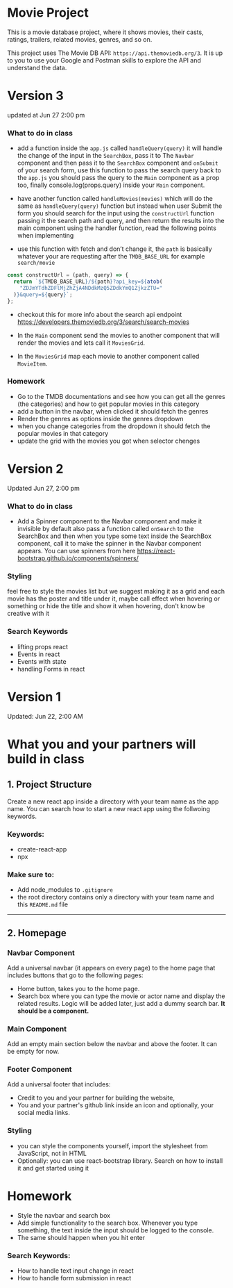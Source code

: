 # Movie Project

This is a movie database project, where it shows movies, their casts, ratings, trailers, related movies, genres, and so on.

This project uses The Movie DB API: `https://api.themoviedb.org/3`. It is up to
you to use your Google and Postman skills to explore the API and understand the
data.

# Version 3
updated at Jun 27 2:00 pm
### What to do in class
- add a function inside the `app.js` called `handleQuery(query)` it will handle the change of the input in the `SearchBox`, pass it to The `Navbar` component and then pass it to the `SearchBox` component and `onSubmit` of your search form, use this function to pass the search query back to the `app.js` you should pass the query to the `Main` component as a prop too, finally console.log(props.query) inside your `Main` component.

- have another function called `handleMovies(movies)` which will do the same as `handleQuery(query)` function but instead when user Submit the form you should search for the input using the `constructUrl` function passing it the search path and query, and then return the results into the main component using the handler function, read the following points when implementing

- use this function with fetch and don’t change it, the `path` is basically whatever your are requesting after the `TMDB_BASE_URL` for example `search/movie`

```jsx
const constructUrl = (path, query) => {
  return `${TMDB_BASE_URL}/${path}?api_key=${atob(
    "ZDJmYTdhZDFlMjZhZjA4NDdkMzQ5ZDdkYmQ1ZjkzZTU="
  )}&query=${query}`;
};
```

- checkout this for more info about the search api endpoint
  https://developers.themoviedb.org/3/search/search-movies

- In the `Main` component send the movies to another component that will render the movies and lets call it `MoviesGrid`.
- In the `MoviesGrid` map each movie to another component called `MovieItem`.

### Homework

- Go to the TMDB documentations and see how you can get all the genres (the categories) and how to get popular movies in this category
- add a button in the navbar, when clicked it should fetch the genres 
- Render the genres as options inside the genres dropdown
- when you change categories from the dropdown it should fetch the popular movies in that category
- update the grid with the movies you got when selector chenges


# Version 2

Updated Jun 27, 2:00 pm

### What to do in class

- Add a Spinner component to the Navbar component and make it invisible by default also pass a function called `onSearch` to the SearchBox and then when you type some text inside the SearchBox component, call it to make the spinner in the Navbar component appears. You can use spinners from here https://react-bootstrap.github.io/components/spinners/

### Styling

feel free to style the movies list but we suggest making it as a grid and each movie has the poster and title under it, maybe call effect when hovering or something or hide the title and show it when hovering, don't know be creative with it

### Search Keywords

- lifting props react
- Events in react
- Events with state
- handling Forms in react

# Version 1

Updated: Jun 22, 2:00 AM

# What you and your partners will build in class

## 1. Project Structure

Create a new react app inside a directory with your team name as the app name. You can search how to start a new react app using the follwoing keywords.

### Keywords:

- create-react-app
- npx

### Make sure to:

- Add node_modules to `.gitignore`
- the root directory contains only a directory with your team name and this `README.md` file

---

## 2. Homepage

### Navbar Component

Add a universal navbar (it appears on every page) to the home page that includes
buttons that go to the following pages:

- Home button, takes you to the home page.
- Search box where you can type the movie or actor name and display the
  related results. Logic will be added later, just add a dummy search bar. **It should be a component.**

### Main Component

Add an empty main section below the navbar and above the footer. It can be empty for now.

### Footer Component

Add a universal footer that includes:

- Credit to you and your partner for building the website,
- You and your partner's github link inside an icon and optionally, your social
  media links.

### Styling

- you can style the components yourself, import the stylesheet from JavaScript, not in HTML
- Optionally: you can use react-bootstrap library. Search on how to install it and get started using it

# Homework

- Style the navbar and search box
- Add simple functionality to the search box. Whenever you type something, the text inside the input should be logged to the console.
- The same should happen when you hit enter

### Search Keywords:

- How to handle text input change in react
- How to handle form submission in react
